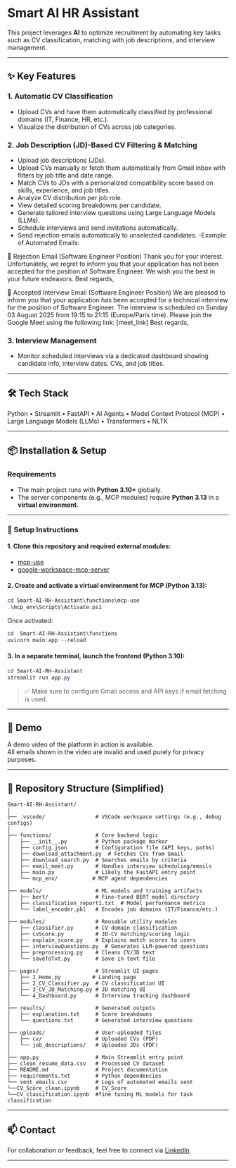 # Smart AI HR Assistant 

This project leverages **AI** to optimize recruitment by automating key tasks such as CV classification, matching with job descriptions, and interview management.

---

## ✨ Key Features

### 1. Automatic CV Classification
- Upload CVs and have them automatically classified by professional domains (IT, Finance, HR, etc.).  
- Visualize the distribution of CVs across job categories.

### 2. Job Description (JD)-Based CV Filtering & Matching
- Upload job descriptions (JDs).  
- Upload CVs manually or fetch them automatically from Gmail inbox with filters by job title and date range.  
- Match CVs to JDs with a personalized compatibility score based on skills, experience, and job titles.  
- Analyze CV distribution per job role.  
- View detailed scoring breakdowns per candidate.  
- Generate tailored interview questions using Large Language Models (LLMs).  
- Schedule interviews and send invitations automatically.  
- Send rejection emails automatically to unselected candidates.
-Example of Automated Emails:

🔹 Rejection Email (Software Engineer Position)
Thank you for your interest. Unfortunately, we regret to inform you that your application has not been accepted for the position of Software Engineer. We wish you the best in your future endeavors.
Best regards,

🔹 Accepted Interview Email (Software Engineer Position)
We are pleased to inform you that your application has been accepted for a technical interview for the position of Software Engineer. The interview is scheduled on Sunday 03 August 2025 from 19:15 to 21:15 (Europe/Paris time). Please join the Google Meet using the following link: [meet_link]
Best regards,
### 3. Interview Management
- Monitor scheduled interviews via a dedicated dashboard showing candidate info, interview dates, CVs, and job titles.

---

## 🛠️ Tech Stack

Python • Streamlit • FastAPI • AI Agents • Model Context Protocol (MCP) • Large Language Models (LLMs) • Transformers • NLTK

---

## 📦 Installation & Setup

### Requirements
- The main project runs with **Python 3.10+** globally.  
- The server components (e.g., MCP modules) require **Python 3.13** in a **virtual environment**.

---

### 🔧 Setup Instructions

#### 1. Clone this repository and required external modules:

- [mcp-use](https://github.com/mcp-use/mcp-use)  
- [google-workspace-mcp-server](https://github.com/epaproditus/google-workspace-mcp-server)

#### 2. Create and activate a virtual environment for MCP (Python 3.13):

```powershell
cd Smart-AI-RH-Assistant\functions\mcp-use
.\mcp_env\Scripts\Activate.ps1
```

Once activated:

```powershell
cd  Smart-AI-RH-Assistant\functions
uvicorn main:app --reload
```

#### 3. In a separate terminal, launch the frontend (Python 3.10):

```powershell
cd Smart-AI-RH-Assistant
streamlit run app.py
```

> ✅ Make sure to configure Gmail access and API keys if email fetching is used.

---


## 📎 Demo

A  demo video of the platform in action is available.  
All emails shown in the video are invalid and used purely for privacy purposes.

---

## 📂 Repository Structure (Simplified)

```
Smart-AI-RH-Assistant/
│
├── .vscode/                # VSCode workspace settings (e.g., debug configs)
│
├── functions/              # Core backend logic
│   ├── __init__.py         # Python package marker
│   ├── config.json         # Configuration file (API keys, paths)
│   ├── download_attachment.py  # Fetches CVs from Gmail
│   ├── download_search.py  # Searches emails by criteria
│   ├── email_meet.py       # Handles interview scheduling/emails
│   ├── main.py             # Likely the FastAPI entry point
│   └── mcp_env/           # MCP agent dependencies
│
├── models/                 # ML models and training artifacts
│   ├── bert/               # Fine-tuned BERT model directory
│   ├── classification_report1.txt  # Model performance metrics
│   └── label_encoder.pkl   # Encodes job domains (IT/Finance/etc.)
│
├── modules/                # Reusable utility modules
│   ├── classifier.py       # CV domain classification
│   ├── cvScore.py          # JD-CV matching/scoring logic
│   ├── explain_score.py    # Explains match scores to users
│   ├── interviewQuestions.py  # Generates LLM-powered questions
│   ├── preprocessing.py    # Cleans CV/JD text
│   └── saveToTxt.py        # Save in text file
│
├── pages/                  # Streamlit UI pages
│   ├── 1_Home.py          # Landing page
│   ├── 2_CV_Classifier.py  # CV classification UI
│   ├── 3_CV_JD_Matching.py # JD matching UI
│   └── 4_Dashboard.py      # Interview tracking dashboard
│
├── results/                # Generated outputs
│   ├── explanation.txt     # Score breakdowns 
│   └── questions.txt       # Generated interview questions
│
├── uploads/                # User-uploaded files
│   ├── cv/                 # Uploaded CVs (PDF)
│   └── job_descriptions/   # Uploaded JDs (PDF)
│
├── app.py                  # Main Streamlit entry point
├── clean_resume_data.csv   # Processed CV dataset
├── README.md               # Project documentation
├── requirements.txt        # Python dependencies
└── sent_emails.csv         # Logs of automated emails sent
└──CV_Score_clean.ipynb     # CV_Score
└──CV_classification.ipynb  #fine tuning ML models for task classification

```

---

## 📫 Contact

For collaboration or feedback, feel free to connect via [LinkedIn](https://www.linkedin.com/in/rami-ben-amor).

---

